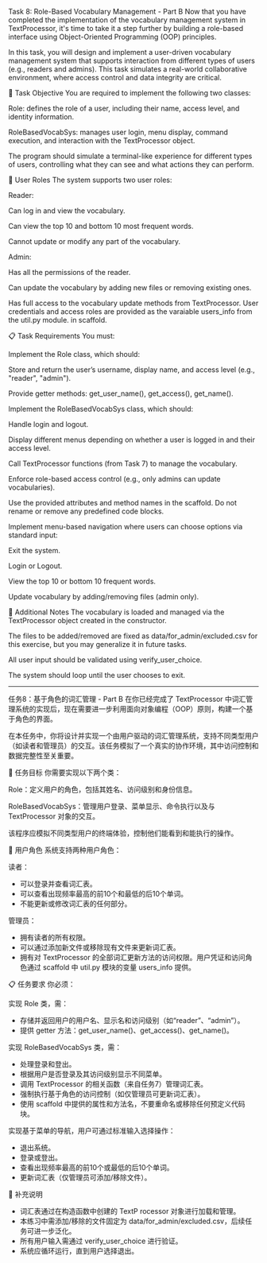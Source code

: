 Task 8: Role-Based Vocabulary Management - Part B
Now that you have completed the implementation of the vocabulary management system in TextProcessor, it's time to take it a step further by building a role-based interface using Object-Oriented Programming (OOP) principles.

In this task, you will design and implement a user-driven vocabulary management system that supports interaction from different types of users (e.g., readers and admins). This task simulates a real-world collaborative environment, where access control and data integrity are critical.

🧩 Task Objective
You are required to implement the following two classes:

Role: defines the role of a user, including their name, access level, and identity information.

RoleBasedVocabSys: manages user login, menu display, command execution, and interaction with the TextProcessor object.

The program should simulate a terminal-like experience for different types of users, controlling what they can see and what actions they can perform.

👥 User Roles
The system supports two user roles:

Reader:

Can log in and view the vocabulary.

Can view the top 10 and bottom 10 most frequent words.

Cannot update or modify any part of the vocabulary.

Admin:

Has all the permissions of the reader.

Can update the vocabulary by adding new files or removing existing ones.

Has full access to the vocabulary update methods from TextProcessor. User credentials and access roles are provided as the varaiable users_info from the util.py module. in scaffold.

📋 Task Requirements
You must:

Implement the Role class, which should:

Store and return the user’s username, display name, and access level (e.g., "reader", "admin").

Provide getter methods: get_user_name(), get_access(), get_name().

Implement the RoleBasedVocabSys class, which should:

Handle login and logout.

Display different menus depending on whether a user is logged in and their access level.

Call TextProcessor functions (from Task 7) to manage the vocabulary.

Enforce role-based access control (e.g., only admins can update vocabularies).

Use the provided attributes and method names in the scaffold. Do not rename or remove any predefined code blocks.

Implement menu-based navigation where users can choose options via standard input:

Exit the system.

Login or Logout.

View the top 10 or bottom 10 frequent words.

Update vocabulary by adding/removing files (admin only).

🧠 Additional Notes
The vocabulary is loaded and managed via the TextProcessor object created in the constructor.

The files to be added/removed are fixed as data/for_admin/excluded.csv for this exercise, but you may generalize it in future tasks.

All user input should be validated using verify_user_choice.

The system should loop until the user chooses to exit.

---

任务8：基于角色的词汇管理 - Part B
在你已经完成了 TextProcessor 中词汇管理系统的实现后，现在需要进一步利用面向对象编程（OOP）原则，构建一个基于角色的界面。

在本任务中，你将设计并实现一个由用户驱动的词汇管理系统，支持不同类型用户（如读者和管理员）的交互。该任务模拟了一个真实的协作环境，其中访问控制和数据完整性至关重要。

🧩 任务目标
你需要实现以下两个类：

Role：定义用户的角色，包括其姓名、访问级别和身份信息。

RoleBasedVocabSys：管理用户登录、菜单显示、命令执行以及与 TextProcessor 对象的交互。

该程序应模拟不同类型用户的终端体验，控制他们能看到和能执行的操作。

👥 用户角色
系统支持两种用户角色：

读者：
- 可以登录并查看词汇表。
- 可以查看出现频率最高的前10个和最低的后10个单词。
- 不能更新或修改词汇表的任何部分。

管理员：
- 拥有读者的所有权限。
- 可以通过添加新文件或移除现有文件来更新词汇表。
- 拥有对 TextProcessor 的全部词汇更新方法的访问权限。用户凭证和访问角色通过 scaffold 中 util.py 模块的变量 users_info 提供。

📋 任务要求
你必须：

实现 Role 类，需：
- 存储并返回用户的用户名、显示名和访问级别（如“reader”、“admin”）。
- 提供 getter 方法：get_user_name()、get_access()、get_name()。

实现 RoleBasedVocabSys 类，需：
- 处理登录和登出。
- 根据用户是否登录及其访问级别显示不同菜单。
- 调用 TextProcessor 的相关函数（来自任务7）管理词汇表。
- 强制执行基于角色的访问控制（如仅管理员可更新词汇表）。
- 使用 scaffold 中提供的属性和方法名，不要重命名或移除任何预定义代码块。

实现基于菜单的导航，用户可通过标准输入选择操作：
- 退出系统。
- 登录或登出。
- 查看出现频率最高的前10个或最低的后10个单词。
- 更新词汇表（仅管理员可添加/移除文件）。

🧠 补充说明
- 词汇表通过在构造函数中创建的 TextP rocessor 对象进行加载和管理。
- 本练习中需添加/移除的文件固定为 data/for_admin/excluded.csv，后续任务可进一步泛化。
- 所有用户输入需通过 verify_user_choice 进行验证。
- 系统应循环运行，直到用户选择退出。